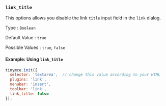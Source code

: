 ### `link_title`

This options allows you disable the link `title` input field in the `link` dialog.

Type
: `Boolean`

Default Value
: `true`

Possible Values
: `true`, `false`

#### Example: Using `link_title`

```js
tinymce.init({
  selector: 'textarea',  // change this value according to your HTML
  plugins: 'link',
  menubar: 'insert',
  toolbar: 'link',
  link_title: false
});
```

